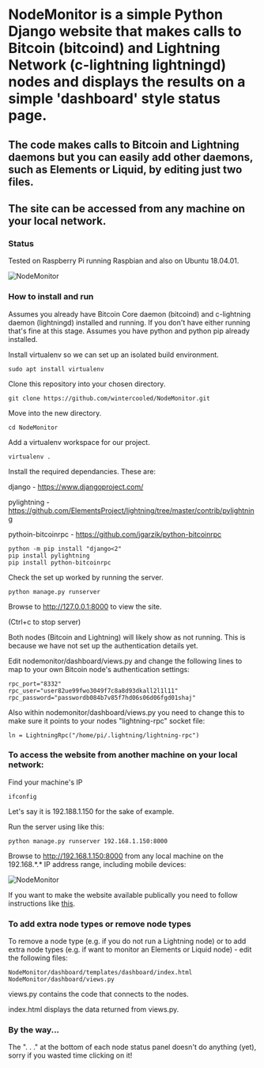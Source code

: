 # NodeMonitor is a simple Python Django website that makes calls to Bitcoin (bitcoind) and Lightning Network (c-lightning lightningd) nodes and displays the results on a simple 'dashboard' style status page.

## The code makes calls to Bitcoin and Lightning daemons but you can easily add other daemons, such as Elements or Liquid, by editing just two files.

## The site can be accessed from any machine on your local network.

### Status

Tested on Raspberry Pi running Raspbian and also on Ubuntu 18.04.01.

![NodeMonitor](https://wintercooled.github.io/images/NodeMonitor.png)

### How to install and run

Assumes you already have Bitcoin Core daemon (bitcoind) and c-lightning daemon (lightningd) installed and running. If you don't have either running that's fine at this stage. Assumes you have python and python pip already installed.


Install virtualenv so we can set up an isolated build environment.

```sudo apt install virtualenv```

Clone this repository into your chosen directory.

```git clone https://github.com/wintercooled/NodeMonitor.git```

Move into the new directory.

```cd NodeMonitor```

Add a virtualenv workspace for our project.

```virtualenv .```

Install the required dependancies. These are:

django - https://www.djangoproject.com/

pylightning - https://github.com/ElementsProject/lightning/tree/master/contrib/pylightning

pythoin-bitcoinrpc - https://github.com/jgarzik/python-bitcoinrpc

```
python -m pip install "django<2"
pip install pylightning
pip install python-bitcoinrpc 
```
Check the set up worked by running the server.

```python manage.py runserver```

Browse to http://127.0.0.1:8000 to view the site.

(Ctrl+c to stop server)

Both nodes (Bitcoin and Lightning) will likely show as not running. This is because we have not set up the authentication details yet.

Edit nodemonitor/dashboard/views.py and change the following lines to map to your own Bitcoin node's authentication settings:

```
rpc_port="8332"
rpc_user="user82ue99fwo3049f7c8a8d93dkall2l1l11"
rpc_password="passwordb084b7v85f7hd06s06d06fgd01shaj"
```

Also within nodemonitor/dashboard/views.py you need to change this to make sure it points to your nodes "lightning-rpc" socket file:

```
ln = LightningRpc("/home/pi/.lightning/lightning-rpc")
```

### To access the website from another machine on your local network:

Find your machine's IP

```
ifconfig 
```

Let's say it is 192.188.1.150 for the sake of example.

Run the server using like this:

```
python manage.py runserver 192.168.1.150:8000
```
Browse to http://192.168.1.150:8000 from any local machine on the 192.168.\*.\* IP address range, including mobile devices:

![NodeMonitor](https://wintercooled.github.io/images/nodemonitormobile.png)

If you want to make the website available publically you need to follow instructions like [this](https://developer.mozilla.org/en-US/docs/Learn/Server-side/Django/Deployment).

### To add extra node types or remove node types

To remove a node type (e.g. if you do not run a Lightning node) or to add extra node types (e.g. if want to monitor an Elements or Liquid node) - edit the following files:

```
NodeMonitor/dashboard/templates/dashboard/index.html
NodeMonitor/dashboard/views.py
```
views.py contains the code that connects to the nodes.

index.html displays the data returned from views.py.

### By the way...
The ". . ." at the bottom of each node status panel doesn't do anything (yet), sorry if you wasted time clicking on it!
